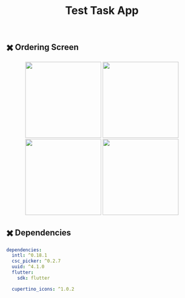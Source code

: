 <h1 align="center"> Test Task App </h1> <br>

## ✖️ Ordering Screen

<p align='center'>
    <image src='https://github.com/rahat-limit/Flutter-Test-Task/blob/main/assets/screenshots/ordering1.png' width='200'/>
    <image src='https://github.com/rahat-limit/Flutter-Test-Task/blob/main/assets/screenshots/ordering2.png' width='200'/>
    <image src='https://github.com/rahat-limit/Flutter-Test-Task/blob/main/assets/screenshots/ordering3.png' width='200'/>
    <image src='https://github.com/rahat-limit/Flutter-Test-Task/blob/main/assets/screenshots/ordering4.png' width='200'/>
</p>

## ✖️ Dependencies
```yaml
dependencies:
  intl: ^0.18.1
  csc_picker: ^0.2.7
  uuid: ^4.1.0
  flutter:
    sdk: flutter

  cupertino_icons: ^1.0.2
```
